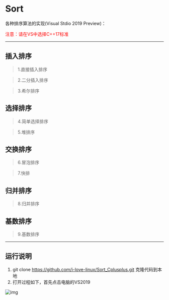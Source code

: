# Sort

各种排序算法的实现(Visual Stdio 2019 Preview)：

<font color=red>注意：请在VS中选择C++17标准</font>

------

## 插入排序

> 1.直接插入排序

> 2.二分插入排序

> 3.希尔排序

## 选择排序

> 4.简单选择排序

> 5.堆排序

## 交换排序

> 6.冒泡排序

> 7.快排

## 归并排序

> 8.归并排序

## 基数排序

> 9.基数排序

---

## 运行说明

1. git clone https://github.com/i-love-linux/Sort_Cplusplus.git 克隆代码到本地
2. 打开过程如下，首先点击电脑的VS2019

![img](https://github.com/i-love-linux/Sort_Cplusplus/blob/master/image/1.png)

